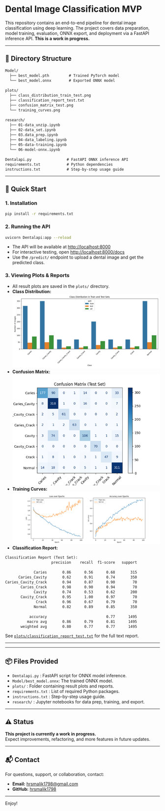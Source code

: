 # Dental Image Classification MVP

This repository contains an end-to-end pipeline for dental image classification using deep learning. The project covers data preparation, model training, evaluation, ONNX export, and deployment via a FastAPI inference API. **This is a work in progress.**

---

## 📁 Directory Structure

```
Model/
  ├── best_model.pth         # Trained PyTorch model
  └── best_model.onnx        # Exported ONNX model

plots/
  ├── class_distribution_train_test.png
  ├── classification_report_test.txt
  ├── confusion_matrix_test.png
  └── training_curves.png

research/
  ├── 01-data_unzip.ipynb
  ├── 02-data_set.ipynb
  ├── 03.data_prep.ipynb
  ├── 04-data_labeling.ipynb
  ├── 05-data-training.ipynb
  └── 06-model-onnx.ipynb

Dentalapi.py                # FastAPI ONNX inference API
requirements.txt            # Python dependencies
instructions.txt            # Step-by-step usage guide
```

---

## 🚀 Quick Start

### 1. Installation

```bash
pip install -r requirements.txt
```

### 2. Running the API

```bash
uvicorn Dentalapi:app --reload
```
- The API will be available at [http://localhost:8000](http://localhost:8000)
- For interactive testing, open [http://localhost:8000/docs](http://localhost:8000/docs)
- Use the `/predict/` endpoint to upload a dental image and get the predicted class.

### 3. Viewing Plots & Reports

- All result plots are saved in the `plots/` directory.
- **Class Distribution:**  
  ![Class Distribution](plots/class_distribution_train_test.png)
- **Confusion Matrix:**  
  ![Confusion Matrix](plots/confusion_matrix_test.png)
- **Training Curves:**  
  ![Training Curves](plots/training_curves.png)
- **Classification Report:**  

```
Classification Report (Test Set):
                     precision    recall  f1-score   support

             Caries       0.86      0.56      0.68       315
      Caries_Cavity       0.62      0.91      0.74       350
Caries_Cavity_Crack       0.94      0.87      0.90        70
       Caries_Crack       0.98      0.90      0.94        70
             Cavity       0.74      0.53      0.62       200
       Cavity_Crack       0.95      1.00      0.97        70
              Crack       0.96      0.67      0.79        70
             Normal       0.82      0.89      0.85       350

           accuracy                           0.77      1495
          macro avg       0.86      0.79      0.81      1495
       weighted avg       0.80      0.77      0.77      1495
```
  

  See [`plots/classification_report_test.txt`](plots/classification_report_test.txt) for the full text report.

---
---

## 📦 Files Provided

- `Dentalapi.py`         : FastAPI script for ONNX model inference.
- `Model/best_model.onnx`: The trained ONNX model.
- `plots/`               : Folder containing result plots and reports.
- `requirements.txt`     : List of required Python packages.
- `instructions.txt`     : Step-by-step usage guide.
- `research/`            : Jupyter notebooks for data prep, training, and export.

---

## ⚠️ Status

**This project is currently a work in progress.**  
Expect improvements, refactoring, and more features in future updates.

---

## 📬 Contact

For questions, support, or collaboration, contact:

- **Email:** hrsmalik1798@gmail.com  
- **GitHub:** [hrsmalik1798](https://github.com/hrsmalik1798)

---

Enjoy!